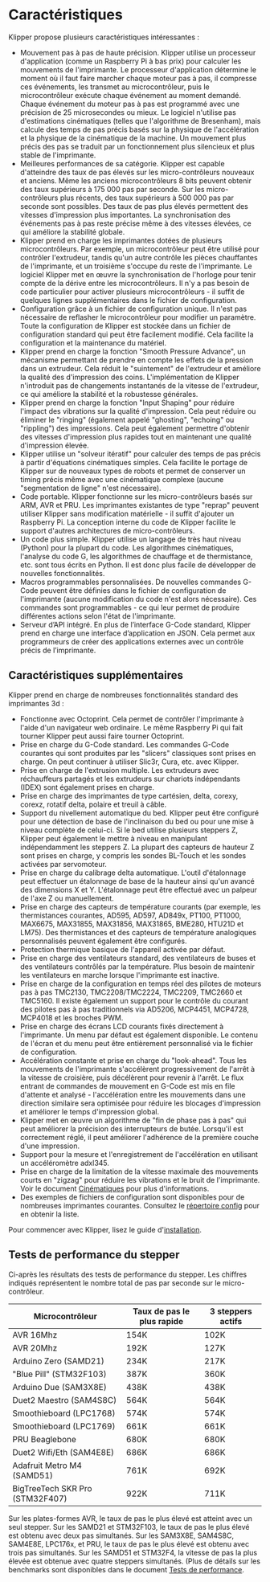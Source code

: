 # Caractéristiques

Klipper propose plusieurs caractéristiques intéressantes :

* Mouvement pas à pas de haute précision. Klipper utilise un processeur d'application (comme un Raspberry Pi à bas prix) pour calculer les mouvements de l'imprimante. Le processeur d'application détermine le moment où il faut faire marcher chaque moteur pas à pas, il compresse ces événements, les transmet au microcontrôleur, puis le microcontrôleur exécute chaque événement au moment demandé. Chaque événement du moteur pas à pas est programmé avec une précision de 25 microsecondes ou mieux. Le logiciel n'utilise pas d'estimations cinématiques (telles que l'algorithme de Bresenham), mais calcule des temps de pas précis basés sur la physique de l'accélération et la physique de la cinématique de la machine. Un mouvement plus précis des pas se traduit par un fonctionnement plus silencieux et plus stable de l'imprimante.
* Meilleures performances de sa catégorie. Klipper est capable d'atteindre des taux de pas élevés sur les micro-contrôleurs nouveaux et anciens. Même les anciens microcontrôleurs 8 bits peuvent obtenir des taux supérieurs à 175 000 pas par seconde. Sur les micro-contrôleurs plus récents, des taux supérieurs à 500 000 pas par seconde sont possibles. Des taux de pas plus élevés permettent des vitesses d'impression plus importantes. La synchronisation des événements pas à pas reste précise même à des vitesses élevées, ce qui améliore la stabilité globale.
* Klipper prend en charge les imprimantes dotées de plusieurs microcontrôleurs. Par exemple, un microcontrôleur peut être utilisé pour contrôler l'extrudeur, tandis qu'un autre contrôle les pièces chauffantes de l'imprimante, et un troisième s'occupe du reste de l'imprimante. Le logiciel Klipper met en œuvre la synchronisation de l'horloge pour tenir compte de la dérive entre les microcontrôleurs. Il n'y a pas besoin de code particulier pour activer plusieurs microcontrôleurs - il suffit de quelques lignes supplémentaires dans le fichier de configuration.
* Configuration grâce à un fichier de configuration unique. Il n'est pas nécessaire de reflasher le microcontrôleur pour modifier un paramètre. Toute la configuration de Klipper est stockée dans un fichier de configuration standard qui peut être facilement modifié. Cela facilite la configuration et la maintenance du matériel.
* Klipper prend en charge la fonction "Smooth Pressure Advance", un mécanisme permettant de prendre en compte les effets de la pression dans un extrudeur. Cela réduit le "suintement" de l'extrudeur et améliore la qualité des d'impression des coins. L'implémentation de Klipper n'introduit pas de changements instantanés de la vitesse de l'extrudeur, ce qui améliore la stabilité et la robustesse générales.
* Klipper prend en charge la fonction "Input Shaping" pour réduire l'impact des vibrations sur la qualité d'impression. Cela peut réduire ou éliminer le "ringing" (également appelé "ghosting", "echoing" ou "rippling") des impressions. Cela peut également permettre d'obtenir des vitesses d'impression plus rapides tout en maintenant une qualité d'impression élevée.
* Klipper utilise un "solveur itératif" pour calculer des temps de pas précis à partir d'équations cinématiques simples. Cela facilite le portage de Klipper sur de nouveaux types de robots et permet de conserver un timing précis même avec une cinématique complexe (aucune "segmentation de ligne" n'est nécessaire).
* Code portable. Klipper fonctionne sur les micro-contrôleurs basés sur ARM, AVR et PRU. Les imprimantes existantes de type "reprap" peuvent utiliser Klipper sans modification matérielle - il suffit d'ajouter un Raspberry Pi. La conception interne du code de Klipper facilite le support d'autres architectures de micro-contrôleurs.
* Un code plus simple. Klipper utilise un langage de très haut niveau (Python) pour la plupart du code. Les algorithmes cinématiques, l'analyse du code G, les algorithmes de chauffage et de thermistance, etc. sont tous écrits en Python. Il est donc plus facile de développer de nouvelles fonctionnalités.
* Macros programmables personnalisées. De nouvelles commandes G-Code peuvent être définies dans le fichier de configuration de l'imprimante (aucune modification du code n'est alors nécessaire). Ces commandes sont programmables - ce qui leur permet de produire différentes actions selon l'état de l'imprimante.
* Serveur d’API intégré. En plus de l’interface G-Code standard, Klipper prend en charge une interface d’application en JSON. Cela permet aux programmeurs de créer des applications externes avec un contrôle précis de l’imprimante.

## Caractéristiques supplémentaires

Klipper prend en charge de nombreuses fonctionnalités standard des imprimantes 3d :

* Fonctionne avec Octoprint. Cela permet de contrôler l'imprimante à l'aide d'un navigateur web ordinaire. Le même Raspberry Pi qui fait tourner Klipper peut aussi faire tourner Octoprint.
* Prise en charge du G-Code standard. Les commandes G-Code courantes qui sont produites par les "slicers" classiques sont prises en charge. On peut continuer à utiliser Slic3r, Cura, etc. avec Klipper.
* Prise en charge de l'extrusion multiple. Les extrudeurs avec réchauffeurs partagés et les extrudeurs sur chariots indépendants (IDEX) sont également prises en charge.
* Prise en charge des imprimantes de type cartésien, delta, corexy, corexz, rotatif delta, polaire et treuil à câble.
* Support du nivellement automatique du bed. Klipper peut être configuré pour une détection de base de l'inclinaison du bed ou pour une mise à niveau complète de celui-ci. Si le bed utilise plusieurs steppers Z, Klipper peut également le mettre à niveau en manipulant indépendamment les steppers Z. La plupart des capteurs de hauteur Z sont prises en charge, y compris les sondes BL-Touch et les sondes activées par servomoteur.
* Prise en charge du calibrage delta automatique. L'outil d'étalonnage peut effectuer un étalonnage de base de la hauteur ainsi qu'un avancé des dimensions X et Y. L'étalonnage peut être effectué avec un palpeur de l'axe Z ou manuellement.
* Prise en charge des capteurs de température courants (par exemple, les thermistances courantes, AD595, AD597, AD849x, PT100, PT1000, MAX6675, MAX31855, MAX31856, MAX31865, BME280, HTU21D et LM75). Des thermistances et des capteurs de température analogiques personnalisés peuvent également être configurés.
* Protection thermique basique de l'appareil activée par défaut.
* Prise en charge des ventilateurs standard, des ventilateurs de buses et des ventilateurs contrôlés par la température. Plus besoin de maintenir les ventilateurs en marche lorsque l'imprimante est inactive.
* Prise en charge de la configuration en temps réel des pilotes de moteurs pas à pas TMC2130, TMC2208/TMC2224, TMC2209, TMC2660 et TMC5160. Il existe également un support pour le contrôle du courant des pilotes pas à pas traditionnels via AD5206, MCP4451, MCP4728, MCP4018 et les broches PWM.
* Prise en charge des écrans LCD courants fixés directement à l'imprimante. Un menu par défaut est également disponible. Le contenu de l'écran et du menu peut être entièrement personnalisé via le fichier de configuration.
* Accélération constante et prise en charge du "look-ahead". Tous les mouvements de l'imprimante s'accélèrent progressivement de l'arrêt à la vitesse de croisière, puis décélèrent pour revenir à l'arrêt. Le flux entrant de commandes de mouvement en G-Code est mis en file d'attente et analysé - l'accélération entre les mouvements dans une direction similaire sera optimisée pour réduire les blocages d'impression et améliorer le temps d'impression global.
* Klipper met en œuvre un algorithme de "fin de phase pas à pas" qui peut améliorer la précision des interrupteurs de butée. Lorsqu'il est correctement réglé, il peut améliorer l'adhérence de la première couche d'une impression.
* Support pour la mesure et l'enregistrement de l'accélération en utilisant un accéléromètre adxl345.
* Prise en charge de la limitation de la vitesse maximale des mouvements courts en "zigzag" pour réduire les vibrations et le bruit de l'imprimante. Voir le document [Cinématiques](Kinematics.md) pour plus d'informations.
* Des exemples de fichiers de configuration sont disponibles pour de nombreuses imprimantes courantes. Consultez le [répertoire config](../config/) pour en obtenir la liste.

Pour commencer avec Klipper, lisez le guide d'[installation](Installation.md).

## Tests de performance du stepper

Ci-après les résultats des tests de performance du stepper. Les chiffres indiqués représentent le nombre total de pas par seconde sur le micro-contrôleur.

| Microcontrôleur | Taux de pas le plus rapide | 3 steppers actifs |
| --- | --- | --- |
| AVR 16Mhz | 154K | 102K |
| AVR 20Mhz | 192K | 127K |
| Arduino Zero (SAMD21) | 234K | 217K |
| "Blue Pill" (STM32F103) | 387K | 360K |
| Arduino Due (SAM3X8E) | 438K | 438K |
| Duet2 Maestro (SAM4S8C) | 564K | 564K |
| Smoothieboard (LPC1768) | 574K | 574K |
| Smoothieboard (LPC1769) | 661K | 661K |
| PRU Beaglebone | 680K | 680K |
| Duet2 Wifi/Eth (SAM4E8E) | 686K | 686K |
| Adafruit Metro M4 (SAMD51) | 761K | 692K |
| BigTreeTech SKR Pro (STM32F407) | 922K | 711K |

Sur les plates-formes AVR, le taux de pas le plus élevé est atteint avec un seul stepper. Sur les SAMD21 et STM32F103, le taux de pas le plus élevé est obtenu avec deux pas simultanés. Sur les SAM3X8E, SAM4S8C, SAM4E8E, LPC176x, et PRU, le taux de pas le plus élevé est obtenu avec trois pas simultanés. Sur les SAMD51 et STM32F4, la vitesse de pas la plus élevée est obtenue avec quatre steppers simultanés. (Plus de détails sur les benchmarks sont disponibles dans le document [Tests de performance](Benchmarks.md).
